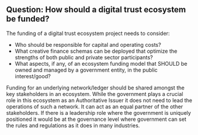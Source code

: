 ## Question: How should a digital trust ecosystem be funded?

The funding of a digital trust ecosystem project needs to consider:

* Who should be responsible for capital and operating costs?
* What creative finance schemas can be deployed that optimize the strengths of both public and private sector participants?
* What aspects, if any, of an ecosystem funding model that SHOULD be owned and managed by a government entity, in the public interest/good?

Funding for an underlying network/ledger should be shared amongst the key stakeholders in an ecosystem. While the government plays a crucial role in this ecosystem as an Authoritative Issuer it does not need to lead the operations of such a network. It can act as an equal partner of the other stakeholders. If there is a leadership role where the government is uniquely positioned it would be at the governance level where government can set the rules and regulations as it does in many industries.
